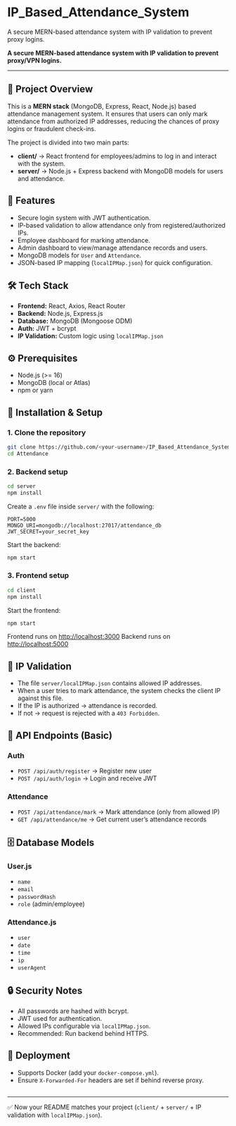# IP_Based_Attendance_System
A secure MERN-based attendance system with IP validation to prevent proxy logins.

**A secure MERN-based attendance system with IP validation to prevent proxy/VPN logins.**

---

## 📌 Project Overview

This is a **MERN stack** (MongoDB, Express, React, Node.js) based attendance management system. It ensures that users can only mark attendance from authorized IP addresses, reducing the chances of proxy logins or fraudulent check-ins.

The project is divided into two main parts:

* **client/** → React frontend for employees/admins to log in and interact with the system.
* **server/** → Node.js + Express backend with MongoDB models for users and attendance.

## 🚀 Features

* Secure login system with JWT authentication.
* IP-based validation to allow attendance only from registered/authorized IPs.
* Employee dashboard for marking attendance.
* Admin dashboard to view/manage attendance records and users.
* MongoDB models for `User` and `Attendance`.
* JSON-based IP mapping (`localIPMap.json`) for quick configuration.

## 🛠️ Tech Stack

* **Frontend:** React, Axios, React Router
* **Backend:** Node.js, Express.js
* **Database:** MongoDB (Mongoose ODM)
* **Auth:** JWT + bcrypt
* **IP Validation:** Custom logic using `localIPMap.json`

## ⚙️ Prerequisites

* Node.js (>= 16)
* MongoDB (local or Atlas)
* npm or yarn

## 🔧 Installation & Setup

### 1. Clone the repository

```bash
git clone https://github.com/<your-username>/IP_Based_Attendance_System.git
cd Attendance
```

### 2. Backend setup

```bash
cd server
npm install
```

Create a `.env` file inside `server/` with the following:

```
PORT=5000
MONGO_URI=mongodb://localhost:27017/attendance_db
JWT_SECRET=your_secret_key
```

Start the backend:

```bash
npm start
```

### 3. Frontend setup

```bash
cd client
npm install
```

Start the frontend:

```bash
npm start
```

Frontend runs on [http://localhost:3000](http://localhost:3000)
Backend runs on [http://localhost:5000](http://localhost:5000)

## 🔑 IP Validation

* The file `server/localIPMap.json` contains allowed IP addresses.
* When a user tries to mark attendance, the system checks the client IP against this file.
* If the IP is authorized → attendance is recorded.
* If not → request is rejected with a `403 Forbidden`.

## 📡 API Endpoints (Basic)

### Auth

* `POST /api/auth/register` → Register new user
* `POST /api/auth/login` → Login and receive JWT

### Attendance

* `POST /api/attendance/mark` → Mark attendance (only from allowed IP)
* `GET /api/attendance/me` → Get current user’s attendance records

## 🗄️ Database Models

### User.js

* `name`
* `email`
* `passwordHash`
* `role` (admin/employee)

### Attendance.js

* `user`
* `date`
* `time`
* `ip`
* `userAgent`

## 🔒 Security Notes

* All passwords are hashed with bcrypt.
* JWT used for authentication.
* Allowed IPs configurable via `localIPMap.json`.
* Recommended: Run backend behind HTTPS.

## 🐳 Deployment

* Supports Docker (add your `docker-compose.yml`).
* Ensure `X-Forwarded-For` headers are set if behind reverse proxy.

##

---

✅ Now your README matches your project (`client/` + `server/` + IP validation with `localIPMap.json`).

